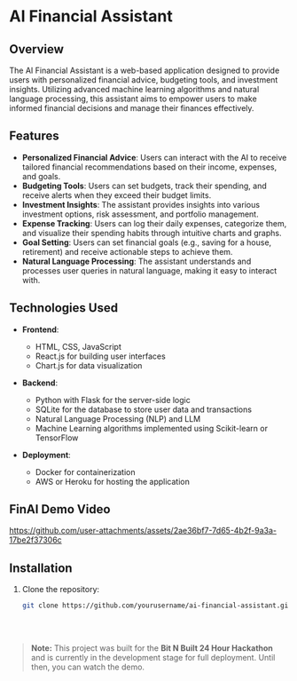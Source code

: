 # AI Financial Assistant

## Overview

The AI Financial Assistant is a web-based application designed to provide users with personalized financial advice, budgeting tools, and investment insights. Utilizing advanced machine learning algorithms and natural language processing, this assistant aims to empower users to make informed financial decisions and manage their finances effectively.

## Features

- **Personalized Financial Advice**: Users can interact with the AI to receive tailored financial recommendations based on their income, expenses, and goals.
- **Budgeting Tools**: Users can set budgets, track their spending, and receive alerts when they exceed their budget limits.
- **Investment Insights**: The assistant provides insights into various investment options, risk assessment, and portfolio management.
- **Expense Tracking**: Users can log their daily expenses, categorize them, and visualize their spending habits through intuitive charts and graphs.
- **Goal Setting**: Users can set financial goals (e.g., saving for a house, retirement) and receive actionable steps to achieve them.
- **Natural Language Processing**: The assistant understands and processes user queries in natural language, making it easy to interact with.

## Technologies Used

- **Frontend**:
  - HTML, CSS, JavaScript
  - React.js for building user interfaces
  - Chart.js for data visualization

- **Backend**:
  - Python with Flask for the server-side logic
  - SQLite for the database to store user data and transactions
  - Natural Language Processing (NLP) and LLM
  - Machine Learning algorithms implemented using Scikit-learn or TensorFlow

- **Deployment**:
  - Docker for containerization
  - AWS or Heroku for hosting the application

## FinAI Demo Video

https://github.com/user-attachments/assets/2ae36bf7-7d65-4b2f-9a3a-17be2f37306c

## Installation

1. Clone the repository:
   ```bash
   git clone https://github.com/yourusername/ai-financial-assistant.git
  
<br>

> **Note:** This project was built for the **Bit N Built 24 Hour Hackathon** and is currently in the development stage for full deployment. Until then, you can watch the demo.
